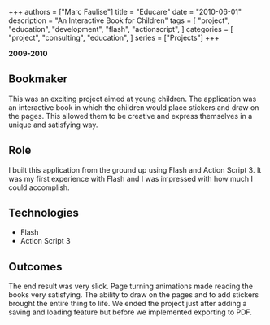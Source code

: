 +++
authors = ["Marc Faulise"]
title = "Educare"
date = "2010-06-01"
description = "An Interactive Book for Children"
tags = [
    "project",
    "education",
    "development",
    "flash",
    "actionscript",
]
categories = [
    "project",
    "consulting",
    "education",
]
series = ["Projects"]
+++

**2009-2010**

## Bookmaker

This was an exciting project aimed at young children. The application was
an interactive book in which the children would place stickers and draw on the 
pages. This allowed them to be creative and express themselves in a unique
and satisfying way.

## Role

I built this application from the ground up using Flash and Action Script 3.
It was my first experience with Flash and I was impressed with how much I could
accomplish. 

## Technologies

* Flash
* Action Script 3

## Outcomes

The end result was very slick. Page turning animations made reading the books
very satisfying. The ability to draw on the pages and to add stickers brought
the entire thing to life. We ended the project just after adding a saving and
loading feature but before we implemented exporting to PDF.
